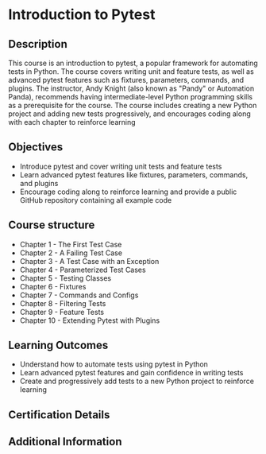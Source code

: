 # Introduction to Pytest

## Description

This course is an introduction to pytest, a popular framework for automating tests in Python. The course covers writing unit and feature tests, as well as advanced pytest features such as fixtures, parameters, commands, and plugins. The instructor, Andy Knight (also known as "Pandy" or Automation Panda), recommends having intermediate-level Python programming skills as a prerequisite for the course. The course includes creating a new Python project and adding new tests progressively, and encourages coding along with each chapter to reinforce learning

## Objectives

- Introduce pytest and cover writing unit tests and feature tests
- Learn advanced pytest features like fixtures, parameters, commands, and plugins
- Encourage coding along to reinforce learning and provide a public GitHub repository containing all example code

## Course structure

- Chapter 1 - The First Test Case
- Chapter 2 - A Failing Test Case
- Chapter 3 - A Test Case with an Exception
- Chapter 4 - Parameterized Test Cases
- Chapter 5 - Testing Classes
- Chapter 6 - Fixtures
- Chapter 7 - Commands and Configs
- Chapter 8 - Filtering Tests
- Chapter 9 - Feature Tests
- Chapter 10 - Extending Pytest with Plugins

## Learning Outcomes

- Understand how to automate tests using pytest in Python
- Learn advanced pytest features and gain confidence in writing tests
- Create and progressively add tests to a new Python project to reinforce learning

## Certification Details

## Additional Information

